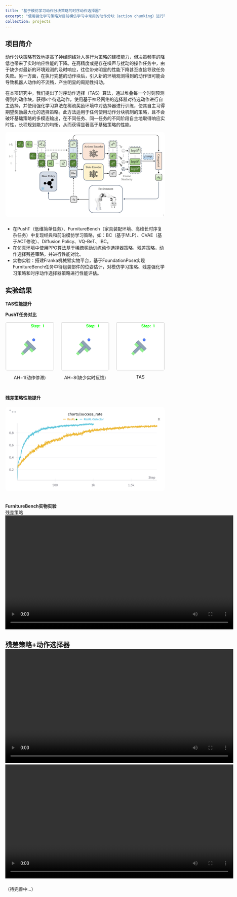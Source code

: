 ```yaml
---
title: "基于模仿学习动作分块策略的时序动作选择器"
excerpt: "使用强化学习策略对目前模仿学习中常用的动作分块（action chunking）进行改进，实现响应实时性与长程规划能力的兼顾"
collection: projects
---
```

## 项目简介
动作分块策略有效地提高了神经网络对人类行为策略的建模能力，但决策频率的降低也带来了实时响应性能的下降。在高精度或是存在噪声与扰动的操作任务中，由于缺少对最新的环境观测的及时响应，往往带来明显的性能下降甚至直接导致任务失败。另一方面，在执行完整的动作块后，引入新的环境观测得到的动作很可能会导致机器人动作的不流畅，产生明显的周期性抖动。  
  
在本项研究中，我们提出了时序动作选择（TAS）算法，通过堆叠每一个时刻预测得到的动作块，获得k个待选动作，使用基于神经网络的选择器对待选动作进行自主选择，并使用强化学习算法在稀疏奖励环境中对选择器进行训练，使其自主习得期望奖励最大化的选择策略。此方法适用于任何使用动作分块机制的策略，且不会破坏基础策略的多模态输出，在不同任务、同一任务的不同阶段自主地取得响应实时性，长程规划能力的均衡，从而获得显著高于基础策略的性能。

<img src='/images/my/TAS.jpg' alt="Simulation Project" 
    style="max-width: 100%; height: auto; border-radius: 8px; margin-bottom: 10px;">

* 在PushT（低维简单任务）、FurnitureBench（家具装配环境、高维长时序复杂任务）中复现经典和前沿模仿学习策略，如：BC（基于MLP）、CVAE（基于ACT修改）、Diffusion Policy、VQ-BeT、IBC。
* 在仿真环境中使用PPO算法基于稀疏奖励训练动作选择器策略，残差策略，动作选择残差策略，并进行性能对比。
* 实物实验：搭建Franka机械臂实物平台，基于FoundationPose实现FurnitureBench任务中待组装部件的位姿估计，对模仿学习策略、残差强化学习策略和时序动作选择器策略进行性能评估。

## 实验结果
**TAS性能提升**


**PushT任务对比**
<div style="display: flex; justify-content: space-between; gap: 20px; margin-bottom: 30px;">
  <div style="flex: 1;">
    <img src="/video/1step-animation.gif" alt="AH=1" style="width: 100%; border-radius: 8px;">
    <p style="text-align: center; margin-top: 8px;">AH=1(动作停滞)</p>
  </div>
  <div style="flex: 1;">
    <img src="/video/8step-animation.gif" alt="AH=8" style="width: 100%; border-radius: 8px;">
    <p style="text-align: center; margin-top: 8px;">AH=8(缺少实时反馈)</p>
  </div>
  <div style="flex: 1;">
    <img src="/video/selector-animation.gif" alt="TAS" style="width: 100%; border-radius: 8px;">
    <p style="text-align: center; margin-top: 8px;">TAS</p>
  </div>
</div>

**残差策略性能提升**
<img src="/images/W&B Chart.png" alt="残差策略性能对比" 
    style="max-width: 100%; height: auto; border-radius: 8px; margin: 20px 0;">


**FurnitureBench实物实验**  
残差策略
 <video width="720" controls>
  <source src="/video/franka2.webm" type="video/webm">
  Your browser does not support the video tag.
</video>
  
残差策略+动作选择器
 <video width="720" controls>
  <source src="/video/franka1.webm" type="video/webm">
  Your browser does not support the video tag.
</video>
 <video width="720" controls>
  <source src="/video/franka3.webm" type="video/webm">
  Your browser does not support the video tag.
</video>
---
（待完善中...）
